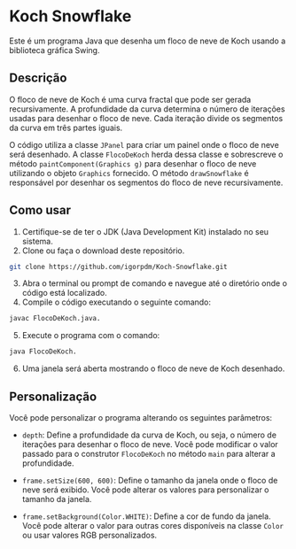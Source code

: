 # Koch Snowflake

Este é um programa Java que desenha um floco de neve de Koch usando a biblioteca gráfica Swing.

## Descrição

O floco de neve de Koch é uma curva fractal que pode ser gerada recursivamente. A profundidade da curva determina o número de iterações usadas para desenhar o floco de neve. Cada iteração divide os segmentos da curva em três partes iguais.

O código utiliza a classe `JPanel` para criar um painel onde o floco de neve será desenhado. A classe `FlocoDeKoch` herda dessa classe e sobrescreve o método `paintComponent(Graphics g)` para desenhar o floco de neve utilizando o objeto `Graphics` fornecido. O método `drawSnowflake` é responsável por desenhar os segmentos do floco de neve recursivamente.

## Como usar

1. Certifique-se de ter o JDK (Java Development Kit) instalado no seu sistema.
2. Clone ou faça o download deste repositório.
```bash
git clone https://github.com/igorpdm/Koch-Snowflake.git
```
3. Abra o terminal ou prompt de comando e navegue até o diretório onde o código está localizado.
4. Compile o código executando o seguinte comando:
```bash
javac FlocoDeKoch.java.
```
5. Execute o programa com o comando:
```bash
java FlocoDeKoch.
```
6. Uma janela será aberta mostrando o floco de neve de Koch desenhado.

## Personalização

Você pode personalizar o programa alterando os seguintes parâmetros:

- `depth`: Define a profundidade da curva de Koch, ou seja, o número de iterações para desenhar o floco de neve. Você pode modificar o valor passado para o construtor `FlocoDeKoch` no método `main` para alterar a profundidade.

- `frame.setSize(600, 600)`: Define o tamanho da janela onde o floco de neve será exibido. Você pode alterar os valores para personalizar o tamanho da janela.

- `frame.setBackground(Color.WHITE)`: Define a cor de fundo da janela. Você pode alterar o valor para outras cores disponíveis na classe `Color` ou usar valores RGB personalizados.


